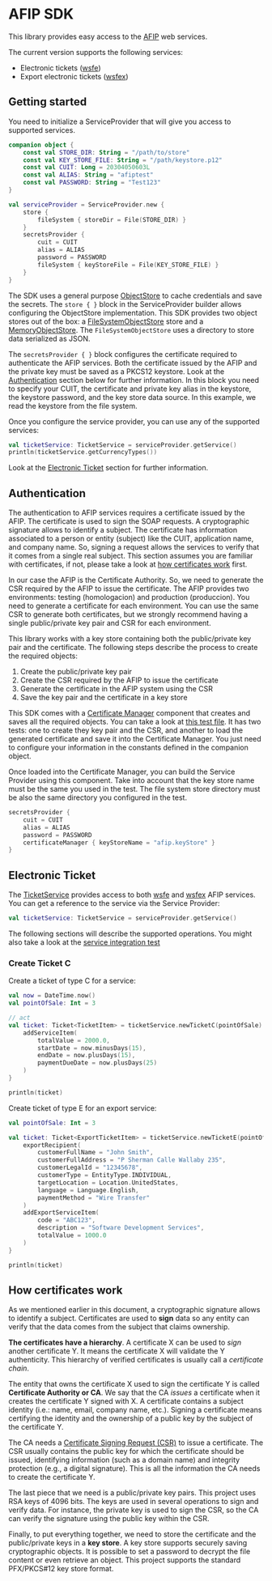 # AFIP SDK

This library provides easy access to the [AFIP](https://www.afip.gob.ar) web services.

The current version supports the following services:

* Electronic tickets ([wsfe](https://www.afip.gob.ar/fe/ayuda//documentos/Manual-desarrollador-V.2.21.pdf))
* Export electronic tickets ([wsfex](https://www.afip.gob.ar/fe/documentos/WSFEX-Manualparaeldesarrollador_V1_9.pdf))

## Getting started

You need to initialize a ServiceProvider that will give you access to supported services.

```kotlin
companion object {
    const val STORE_DIR: String = "/path/to/store"
    const val KEY_STORE_FILE: String = "/path/keystore.p12"
    const val CUIT: Long = 20304050603L
    const val ALIAS: String = "afiptest"
    const val PASSWORD: String = "Test123"
}

val serviceProvider = ServiceProvider.new {
    store {
        fileSystem { storeDir = File(STORE_DIR) }
    }
    secretsProvider {
        cuit = CUIT
        alias = ALIAS
        password = PASSWORD
        fileSystem { keyStoreFile = File(KEY_STORE_FILE) }
    }
}
```

The SDK uses a general purpose [ObjectStore](https://github.com/f-nyx/afip-sdk-kotlin/blob/main/src/main/kotlin/be/rlab/afip/support/store/ObjectStore.kt)
to cache credentials and save the secrets. The `store { }` block in the ServiceProvider builder allows configuring
the ObjectStore implementation. This SDK provides two object stores out of the box: a
[FileSystemObjectStore](https://github.com/f-nyx/afip-sdk-kotlin/blob/main/src/main/kotlin/be/rlab/afip/support/store/FileSystemObjectStore.kt) store and
a [MemoryObjectStore](https://github.com/f-nyx/afip-sdk-kotlin/blob/main/src/main/kotlin/be/rlab/afip/support/store/InMemoryObjectStore.kt).
The `FileSystemObjectStore` uses a directory to store data serialized as JSON.

The `secretsProvider { }` block configures the certificate required to authenticate the AFIP services. Both
the certificate issued by the AFIP and the private key must be saved as a PKCS12 keystore. Look at the
[Authentication](#authentication) section below for further information. In this block you need to specify your
CUIT, the certificate and private key alias in the keystore, the keystore password, and the key store data source.
In this example, we read the keystore from the file system.

Once you configure the service provider, you can use any of the supported services:

```kotlin
val ticketService: TicketService = serviceProvider.getService()
println(ticketService.getCurrencyTypes())
```

Look at the [Electronic Ticket](#electronic-ticket) section for further information.

## Authentication

The authentication to AFIP services requires a certificate issued by the AFIP. The certificate is used to sign the
SOAP requests. A cryptographic signature allows to identify a subject. The certificate has information
associated to a person or entity (subject) like the CUIT, application name, and company name. So, signing a request
allows the services to verify that it comes from a single real subject. This section assumes you are familiar
with certificates, if not, please take a look at [how certificates work](#how-certificates-work) first.

In our case the AFIP is the Certificate Authority. So, we need to generate the CSR required by the AFIP to issue
the certificate. The AFIP provides two environments: testing (homologacion) and production (produccion). You need to
generate a certificate for each environment. You can use the same CSR to generate both certificates, but we strongly
recommend having a single public/private key pair and CSR for each environment.

This library works with a key store containing both the public/private key pair and the certificate. The following
steps describe the process to create the required objects:

1. Create the public/private key pair
2. Create the CSR required by the AFIP to issue the certificate
3. Generate the certificate in the AFIP system using the CSR
4. Save the key pair and the certificate in a key store

This SDK comes with a
[Certificate Manager](https://github.com/f-nyx/afip-sdk-kotlin/blob/main/src/main/kotlin/be/rlab/afip/support/CertificateManager.kt)
component that creates and saves all the required objects. You can take a look at
[this test file](https://github.com/f-nyx/afip-sdk-kotlin/blob/main/src/test/kotlin/be/rlab/afip/support/CertificateManagerTest.kt).
It has two tests: one to create they key pair and the CSR, and another to load the generated certificate and save it
into the Certificate Manager. You just need to configure your information in the constants defined in the companion
object.

Once loaded into the Certificate Manager, you can build the Service Provider using this component. Take into
account that the key store name must be the same you used in the test. The file system store directory must be
also the same directory you configured in the test.

```kotlin
secretsProvider {
    cuit = CUIT
    alias = ALIAS
    password = PASSWORD
    certificateManager { keyStoreName = "afip.keyStore" }
}
```

## Electronic Ticket

The [TicketService](https://github.com/f-nyx/afip-sdk-kotlin/blob/main/src/main/kotlin/be/rlab/afip/ticket/TicketService.kt)
provides access to both
[wsfe](https://www.afip.gob.ar/fe/ayuda//documentos/Manual-desarrollador-V.2.21.pdf) and
[wsfex](https://www.afip.gob.ar/fe/documentos/WSFEX-Manualparaeldesarrollador_V1_9.pdf) AFIP services. You can get a
reference to the service via the Service Provider:

```kotlin
val ticketService: TicketService = serviceProvider.getService()
```

The following sections will describe the supported operations. You might also take a look at the 
[service integration test](https://github.com/f-nyx/afip-sdk-kotlin/blob/main/src/test/kotlin/be/rlab/afip/ticket/TicketServiceIntegrationTest.kt)

### Create Ticket C

Create a ticket of type C for a service:

```kotlin
val now = DateTime.now()
val pointOfSale: Int = 3

// act
val ticket: Ticket<TicketItem> = ticketService.newTicketC(pointOfSale) {
    addServiceItem(
        totalValue = 2000.0,
        startDate = now.minusDays(15),
        endDate = now.plusDays(15),
        paymentDueDate = now.plusDays(25)
    )
}

println(ticket)
```

Create ticket of type E for an export service:

```kotlin
val pointOfSale: Int = 3

val ticket: Ticket<ExportTicketItem> = ticketService.newTicketE(pointOfSale) {
    exportRecipient(
        customerFullName = "John Smith",
        customerFullAddress = "P Sherman Calle Wallaby 235",
        customerLegalId = "12345678",
        customerType = EntityType.INDIVIDUAL,
        targetLocation = Location.UnitedStates,
        language = Language.English,
        paymentMethod = "Wire Transfer"
    )
    addExportServiceItem(
        code = "ABC123",
        description = "Software Development Services",
        totalValue = 1000.0
    )
}

println(ticket)
```

## How certificates work

As we mentioned earlier in this document, a cryptographic signature allows to identify a subject. Certificates
are used to **sign** data so any entity can verify that the data comes from the subject that claims ownership.

**The certificates have a hierarchy**. A certificate X can be used to _sign_ another certificate Y. It means
the certificate X will validate the Y authenticity. This hierarchy of verified certificates is usually call a
_certificate chain_.

The entity that owns the certificate X used to sign the certificate Y is called **Certificate Authority or CA**. We
say that the CA _issues_ a certificate when it creates the certificate Y signed with X. A certificate contains a
subject identity (i.e.: name, email, company name, etc.). Signing a certificate means certifying the identity and the
ownership of a public key by the subject of the certificate Y.

The CA needs a [Certificate Signing Request (CSR)](https://en.wikipedia.org/wiki/Certificate_signing_request) to
issue a certificate. The CSR usually contains the public key for which the certificate should be issued, identifying
information (such as a domain name) and integrity protection (e.g., a digital signature). This is all the information
the CA needs to create the certificate Y.

The last piece that we need is a public/private key pairs. This project uses RSA keys of 4096 bits. The keys are
used in several operations to sign and verify data. For instance, the private key is used to sign the CSR, so the CA
can verify the signature using the public key within the CSR.

Finally, to put everything together, we need to store the certificate and the public/private keys in a **key store**.
A key store supports securely saving cryptographic objects. It is possible to set a password to decrypt the file
content or even retrieve an object. This project supports the standard PFX/PKCS#12 key store format.
